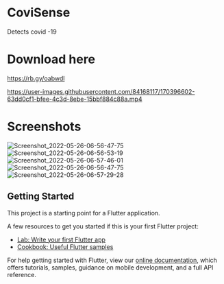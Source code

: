 # CoviSense

Detects covid -19

# Download here
https://rb.gy/oabwdl



https://user-images.githubusercontent.com/84168117/170396602-63dd0cf1-bfee-4c3d-8ebe-15bbf884c88a.mp4

# Screenshots
![Screenshot_2022-05-26-06-56-47-75](https://user-images.githubusercontent.com/84168117/170396671-6268899f-57c0-412e-857a-bd858c877736.jpg)
![Screenshot_2022-05-26-06-56-53-19](https://user-images.githubusercontent.com/84168117/170396729-efe5983e-671e-4a18-a836-ebd655d7c47a.jpg)
![Screenshot_2022-05-26-06-57-46-01](https://user-images.githubusercontent.com/84168117/170396773-4be73912-cfed-47b5-9199-9190501abec4.jpg)
![Screenshot_2022-05-26-06-56-47-75](https://user-images.githubusercontent.com/84168117/170396828-fb4a0bf9-a7f0-4d2c-a896-c038d824f4aa.jpg)
![Screenshot_2022-05-26-06-57-29-28](https://user-images.githubusercontent.com/84168117/170396891-ee412df8-e16c-4ea9-b734-da5f645aa10c.jpg)

## Getting Started



This project is a starting point for a Flutter application.

A few resources to get you started if this is your first Flutter project:

- [Lab: Write your first Flutter app](https://flutter.dev/docs/get-started/codelab)
- [Cookbook: Useful Flutter samples](https://flutter.dev/docs/cookbook)

For help getting started with Flutter, view our
[online documentation](https://flutter.dev/docs), which offers tutorials,
samples, guidance on mobile development, and a full API reference.
